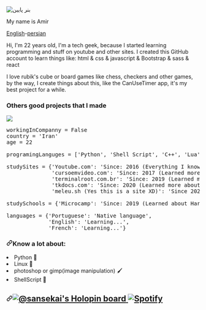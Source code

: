 
<img data-v-6a934248="" src="https://sokanacademy.s3.ir-thr-at1.arvanstorage.ir/21446/conversions/Landing5-large.webp" alt="بنر پایین" class="font-12 w-100">



My name is Amir


<a href="https://github.com/Amirsamrezv">English</a>-<a href="https://github.com/Amirsamrezv/Amirsamserzv/blob/main/LEIA-ME.md">persian</a>

Hi, I'm 22 years old, I'm a tech geek, because I started learning programming and stuff on youtube and other sites. I created this GitHub account to learn things like: html & css & javascript & Bootstrap & sass & react

I love rubik's cube or board games like chess, checkers and other games, by the way, I create things about this, like the CanUseTimer app, it's my best project for a while.

<h3>Others good projects that I made</h3>
<img src="https://camo.githubusercontent.com/a1949f961c338af6e29e06b5f26625e4c01ad03b414cba38b546082eeff5e31c/68747470733a2f2f6769746875622d726561646d652d73746174732e76657263656c2e6170702f6170692f746f702d6c616e67732f3f757365726e616d653d73616d75656c2d64652d6f6c697665697261266c61796f75743d636f6d70616374266c616e67735f636f756e743d3130267468656d653d64617263756c61" data-canonical-src="https://github-readme-stats.vercel.app/api/top-langs/?username=samuel-de-oliveira&amp;layout=compact&amp;langs_count=10&amp;theme=darcula" style="max-width: 100%;">


<pre><span class="pl-s1">workingInCompanny</span> <span class="pl-c1">=</span> <span class="pl-c1">False</span>
<span class="pl-s1">country</span> <span class="pl-c1">=</span> <span class="pl-s">'Iran'</span>
<span class="pl-s1">age</span> <span class="pl-c1">=</span> <span class="pl-c1">22</span>

<span class="pl-s1">programingLanguges</span> <span class="pl-c1">=</span> [<span class="pl-s">'Python'</span>, <span class="pl-s">'Shell Script'</span>, <span class="pl-s">'C++'</span>, <span class="pl-s">'Lua'</span>]

<span class="pl-s1">studySites</span> <span class="pl-c1">=</span> {<span class="pl-s">'Youtube.com'</span>: <span class="pl-s">'Since: 2016 (Everything I know XD)'</span>,
              <span class="pl-s">'cursoemvideo.com'</span>: <span class="pl-s">'Since: 2017 (Learned more about Python and basic Linux)'</span>,
              <span class="pl-s">'terminalroot.com.br'</span>: <span class="pl-s">'Since: 2019 (Learned more about Linux)'</span>,
              <span class="pl-s">'tkdocs.com'</span>: <span class="pl-s">'Since: 2020 (Learned more about TKinter)'</span>,
              <span class="pl-s">'meleu.sh (Yes this is a site XD)'</span>: <span class="pl-s">'Since 2020 (Learned about ShellScript)'</span>}
              
<span class="pl-s1">studySchools</span> <span class="pl-c1">=</span> {<span class="pl-s">'Microcamp'</span>: <span class="pl-s">'Since: 2019 (Learned about Hardware)'</span>}

<span class="pl-s1">languages</span> <span class="pl-c1">=</span> {<span class="pl-s">'Portuguese'</span>: <span class="pl-s">'Native language'</span>, 
             <span class="pl-s">'English'</span>: <span class="pl-s">'Learning...'</span>,
             <span class="pl-s">'French'</span>: <span class="pl-s">'Learning...'</span>}</pre>

<h3 dir="auto"><a id="user-content-know-a-lot-about" class="anchor" aria-hidden="true" href="#know-a-lot-about"><svg class="octicon octicon-link" viewBox="0 0 16 16" version="1.1" width="16" height="16" aria-hidden="true"><path fill-rule="evenodd" d="M7.775 3.275a.75.75 0 001.06 1.06l1.25-1.25a2 2 0 112.83 2.83l-2.5 2.5a2 2 0 01-2.83 0 .75.75 0 00-1.06 1.06 3.5 3.5 0 004.95 0l2.5-2.5a3.5 3.5 0 00-4.95-4.95l-1.25 1.25zm-4.69 9.64a2 2 0 010-2.83l2.5-2.5a2 2 0 012.83 0 .75.75 0 001.06-1.06 3.5 3.5 0 00-4.95 0l-2.5 2.5a3.5 3.5 0 004.95 4.95l1.25-1.25a.75.75 0 00-1.06-1.06l-1.25 1.25a2 2 0 01-2.83 0z"></path></svg></a>Know a lot about:</h3>

<li>Python <g-emoji class="g-emoji" alias="snake" fallback-src="https://github.githubassets.com/images/icons/emoji/unicode/1f40d.png">🐍</g-emoji></li>
<li>Linux <g-emoji class="g-emoji" alias="penguin" fallback-src="https://github.githubassets.com/images/icons/emoji/unicode/1f427.png">🐧</g-emoji></li>
<li>photoshop or gimp(image manipulation) <g-emoji class="g-emoji" alias="paintbrush" fallback src="https://github.githubassets.com/images/icons/emoji/unicode/1f58c.png">🖌️</g-emoji></li>
<li>ShellScript <g-emoji class="g-emoji" alias="shell" fallback-src="https://github.githubassets.com/images/icons/emoji/unicode/1f41a.png">🐚</g-emoji></li>
<article class="markdown-body entry-content container-lg f5" itemprop="text"><h2 dir="auto"><a id="user-content-my-names-samuel" class="anchor" aria-hidden="true" href="#my-names-samuel"><svg class="octicon octicon-link" viewBox="0 0 16 16" version="1.1" width="16" height="16" aria-hidden="true"><path fill-rule="evenodd" d="M7.775 3.275a.75.75 0 001.06 1.06l1.25-1.25a2 2 0 112.83 2.83l-2.5 2.5a2 2 0 01-2.83 0 .75.75 0 00-1.06 1.06 3.5 3.5 0 004.95 0l2.5-2.5a3.5 3.5 0 00-4.95-4.95l-1.25 1.25zm-4.69 9.64a2 2 0 010-2.83l2.5-2.5a2 2 0 012.83 0 .75.75 0 001.06-1.06 3.5 3.5 0 00-4.95 0l-2.5 2.5a3.5 3.5 0 004.95 4.95l1.25-1.25a.75.75 0 00-1.06-1.06l-1.25 1.25a2 2 0 01-2.83 0z">

  <img src="https://camo.githubusercontent.com/826fd3ae3f0eeb4749f6ccfe158e2af63a4039b57f2fce6abf61c38ad1c0aecd/68747470733a2f2f686f6c6f70696e2e6d652f73616e73656b6169" alt="@sansekai's Holopin board" data-canonical-src="https://holopin.me/sansekai" style="max-width: 100%;">
  
  <img src="https://camo.githubusercontent.com/cea6ab3a53c0a3fe2ca96e1eaefbbc51ca07d4c9f6b39c3d64823739b1d4b71e/68747470733a2f2f6e6f7661746f72656d2d6368692d67696c742e76657263656c2e6170702f6170692f73706f74696679" alt="Spotify" data-canonical-src="https://novatorem-chi-gilt.vercel.app/api/spotify" style="max-width: 100%;">
